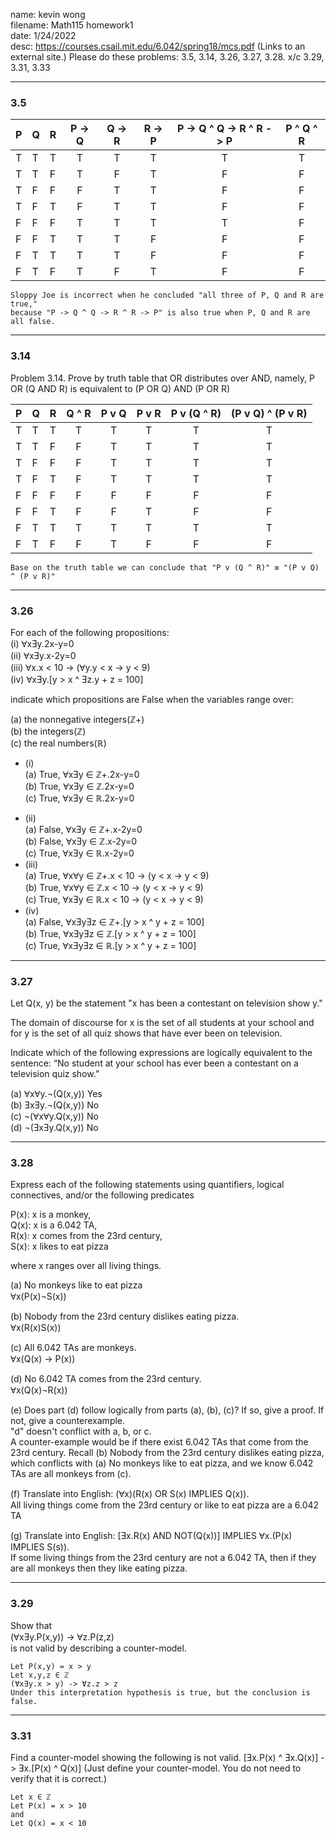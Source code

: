 name: kevin wong\
filename: Math115 homework1\
date: 1/24/2022\
desc: https://courses.csail.mit.edu/6.042/spring18/mcs.pdf (Links to an external site.) Please do these problems: 3.5, 3.14, 3.26, 3.27, 3.28. x/c 3.29, 3.31, 3.33

___
### 3.5

| P | Q | R | P -> Q | Q -> R | R -> P | P -> Q ^ Q -> R ^ R -> P | P ^ Q ^ R |
|---|---|---|  :---:   |   :---:  |  :---:   | :---: | :---: |
| T | T | T | T | T | T | T | T |
| T | T | F | T | F | T | F | F |
| T | F | F | F | T | T | F | F |
| T | F | T | F | T | T | F | F |
| F | F | F | T | T | T | T | F |
| F | F | T | T | T | F | F | F |
| F | T | T | T | T | F | F | F |
| F | T | F | T | F | T | F | F |

```
Sloppy Joe is incorrect when he concluded "all three of P, Q and R are true," 
because "P -> Q ^ Q -> R ^ R -> P" is also true when P, Q and R are all false.
```
___
### 3.14
Problem 3.14.
Prove by truth table that OR distributes over AND, namely,
P OR (Q AND R) is equivalent to (P OR Q) AND (P OR R) 

| P | Q | R | Q ^ R | P v Q | P v R | P v (Q ^ R) | (P v Q) ^ (P v R) |
|---|---|---| :---:|   :---:  |  :---:   | :---: | :---: |
| T | T | T | T     | T | T | T | T | 
| T | T | F | F     | T | T | T | T |
| T | F | F | F     | T | T | T | T |
| T | F | T | F     | T | T | T | T |
| F | F | F | F     | F | F | F | F |
| F | F | T | F     | F | T | F | F |
| F | T | T | T     | T | T | T | T |
| F | T | F | F     | T | F | F | F |

```
Base on the truth table we can conclude that "P v (Q ^ R)" ≡ "(P v Q) ^ (P v R)" 
```
___
### 3.26
For each of the following propositions:\
(i) ⱯxƎy.2x-y=0\
(ii) ⱯxƎy.x-2y=0\
(iii) Ɐx.x < 10 -> (Ɐy.y < x -> y < 9)\
(iv) ⱯxƎy.[y > x ^ Ǝz.y + z = 100]

indicate which propositions are False when the variables range over:

(a) the nonnegative integers(ℤ+)\
(b) the integers(ℤ)\
(c) the real numbers(ℝ)

* (i)\
   (a) True, ⱯxƎy ∈ ℤ+.2x-y=0\
   (b) True, ⱯxƎy ∈ ℤ.2x-y=0\
   (c) True, ⱯxƎy ∈ ℝ.2x-y=0
- (ii)\
   (a) False, ⱯxƎy ∈ ℤ+.x-2y=0\
   (b) False, ⱯxƎy ∈ ℤ.x-2y=0\
   (c) True, ⱯxƎy ∈ ℝ.x-2y=0
- (iii)\
   (a) True, ⱯxⱯy ∈ ℤ+.x < 10 -> (y < x -> y < 9)\
   (b) True, ⱯxⱯy ∈ ℤ.x < 10 -> (y < x -> y < 9)\
   (c) True, ⱯxƎy ∈ ℝ.x < 10 -> (y < x -> y < 9)
- (iv)\
   (a) False, ⱯxƎyƎz ∈ ℤ+.[y > x ^ y + z = 100]\
   (b) True, ⱯxƎyƎz ∈ ℤ.[y > x ^ y + z = 100]\
   (c) True, ⱯxƎyƎz ∈ ℝ.[y > x ^ y + z = 100]

___
### 3.27
Let Q(x, y) be the statement "x has been a contestant on television show y."

The domain of discourse for x is the set of all students at your school and for y is
the set of all quiz shows that have ever been on television.

Indicate which of the following expressions are logically equivalent to the sentence:
“No student at your school has ever been a contestant on a television quiz show.”

(a) ⱯxⱯy.¬(Q(x,y)) Yes\
(b) ƎxƎy.¬(Q(x,y)) No\
(c) ¬(ⱯxⱯy.Q(x,y)) No\
(d) ¬(ƎxƎy.Q(x,y)) No

___
### 3.28
Express each of the following statements using quantifiers, logical connectives,
and/or the following predicates

P(x): x is a monkey,\
Q(x): x is a 6.042 TA,\
R(x): x comes from the 23rd century,\
S(x): x likes to eat pizza

where x ranges over all living things.

(a) No monkeys like to eat pizza\
Ɐx(P(x)¬S(x))

(b) Nobody from the 23rd century dislikes eating pizza.\
Ɐx(R(x)S(x))

(c) All 6.042 TAs are monkeys.\
Ɐx(Q(x) -> P(x))

(d) No 6.042 TA comes from the 23rd century.\
Ɐx(Q(x)¬R(x))

(e) Does part (d) follow logically from parts (a), (b), (c)? If so, give a proof. If not, give a counterexample.\
"d" doesn't conflict with a, b, or c.\
A counter-example would be if there exist 6.042 TAs that come from the 23rd century. Recall (b) Nobody from the 23rd century dislikes 
eating pizza, which conflicts with (a) No monkeys like to eat pizza, and we know 6.042 TAs are all monkeys from (c). 

(f) Translate into English: (Ɐx)(R(x) OR S(x) IMPLIES Q(x)).\
All living things come from the 23rd century or like to eat pizza are a 6.042 TA

(g) Translate into English: [Ǝx.R(x) AND NOT(Q(x))] IMPLIES Ɐx.(P(x) IMPLIES S(s)).\
If some living things from the 23rd century are not a 6.042 TA, then if they are all monkeys then they like eating pizza.

___
### 3.29
Show that\
(ⱯxƎy.P(x,y)) -> Ɐz.P(z,z)\
is not valid by describing a counter-model.

```
Let P(x,y) = x > y
Let x,y,z ∈ ℤ
(ⱯxƎy.x > y) -> Ɐz.z > z
Under this interpretation hypothesis is true, but the conclusion is false.
```
___
### 3.31
Find a counter-model showing the following is not valid.
[Ǝx.P(x) ^ Ǝx.Q(x)] -> Ǝx.[P(x) ^ Q(x)]
(Just define your counter-model. You do not need to verify that it is correct.)

```
Let x ∈ ℤ
Let P(x) = x > 10
and 
Let Q(x) = x < 10
```


